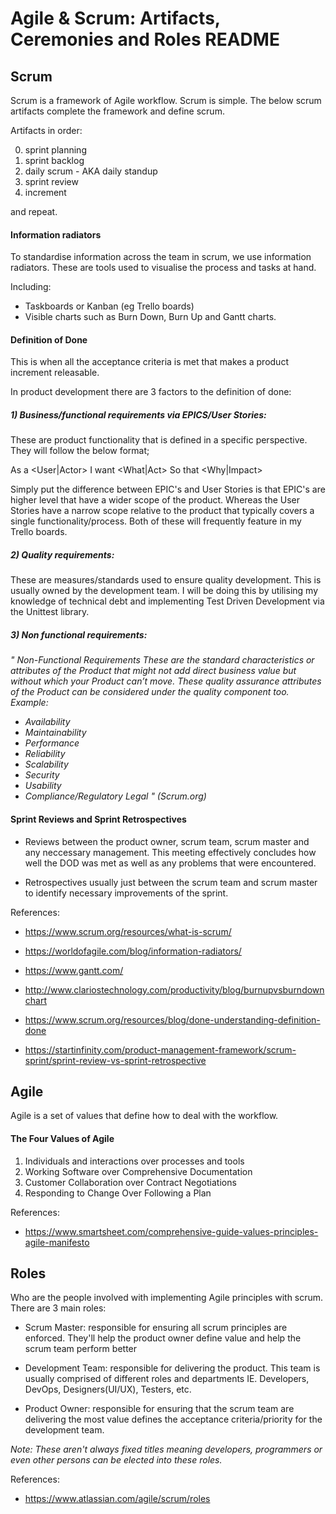 # Agile & Scrum: Artifacts, Ceremonies and Roles README

## Scrum
Scrum is a framework of Agile workflow. Scrum is simple. The below scrum artifacts complete the framework and define scrum.

Artifacts in order:

0) sprint planning
1) sprint backlog
2) daily scrum - AKA daily standup
3) sprint review
4) increment

and repeat.

#### Information radiators
To standardise information across the team in scrum, we use information radiators. These are tools used to visualise the process and tasks at hand.

Including:
- Taskboards or Kanban (eg Trello boards)
- Visible charts such as Burn Down, Burn Up and Gantt charts.

#### Definition of Done
This is when all the acceptance criteria is met that makes a product increment releasable.

In product development there are 3 factors to the definition of done:

##### 1) Business/functional requirements via EPICS/User Stories:
These are product functionality that is defined in a specific perspective. They will follow the below format;

As a <User|Actor>
I want <What|Act>
So that <Why|Impact>

Simply put the difference between EPIC's and User Stories is that EPIC's are higher level that have a wider scope of the product. Whereas the User Stories have a narrow scope relative to the product that typically covers  a single functionality/process. Both of these will frequently feature in my Trello boards.

##### 2) Quality requirements: 
These are measures/standards used to ensure quality development. This is usually owned by the development team.
 I will be doing this by utilising my knowledge of technical debt and implementing Test Driven Development via the Unittest library.
 
##### 3) Non functional requirements:
_" Non-Functional Requirements
These are the standard characteristics or attributes of the Product that might not add direct business value but without which your Product can’t move. These quality assurance attributes of the Product can be considered under the quality component too.
Example:_
- _Availability_
- _Maintainability_
- _Performance_
- _Reliability_
- _Scalability_
- _Security_
- _Usability_
- _Compliance/Regulatory
Legal "_ _(Scrum.org)_

#### Sprint Reviews and Sprint Retrospectives
- Reviews between the product owner, scrum team, scrum master and any neccessary management. This meeting  effectively concludes how well the DOD was met as well as any problems that were encountered.

- Retrospectives usually just between the scrum team and scrum master to identify necessary improvements of the sprint. 

References:

- https://www.scrum.org/resources/what-is-scrum/

- https://worldofagile.com/blog/information-radiators/

- https://www.gantt.com/

- http://www.clariostechnology.com/productivity/blog/burnupvsburndownchart

- https://www.scrum.org/resources/blog/done-understanding-definition-done

- https://startinfinity.com/product-management-framework/scrum-sprint/sprint-review-vs-sprint-retrospective

## Agile
Agile is a set of values that define how to deal with the workflow.

#### The Four Values of Agile
1) Individuals and interactions over processes and tools
2) Working Software over Comprehensive Documentation
3) Customer Collaboration over Contract Negotiations
4) Responding to Change Over Following a Plan

References:

- https://www.smartsheet.com/comprehensive-guide-values-principles-agile-manifesto

## Roles
Who are the people involved with implementing Agile principles with scrum. There are 3 main roles:

- Scrum Master: responsible for ensuring all scrum principles are enforced. They'll help the product owner define value and help the scrum team perform better

- Development Team: responsible for delivering the product. This team is usually comprised of different roles and departments IE. Developers, DevOps, Designers(UI/UX), Testers, etc.

- Product Owner: responsible  for ensuring that the scrum team are delivering the most value defines the acceptance criteria/priority for the development team. 

_Note: These aren't always fixed titles meaning developers, programmers or even other persons can be elected into these roles._

References:

- https://www.atlassian.com/agile/scrum/roles
